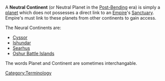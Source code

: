 A **Neutral Continent** (or Neutral Planet in the
[Post-Bending](The_Bending.md) era) is simply a
[planet](Planet.md) which does not possesses a direct link to an
[Empire](Empire.md)'s [Sanctuary](Sanctuary.md).
Empire's must link to these planets from other continents to gain
access.

The Neural Continents are:

- [Cyssor](Cyssor.md)
- [Ishundar](Ishundar.md)
- [Searhus](Searhus.md)
- [Oshur Battle Islands](Oshur.md)

The words Planet and Continent are sometimes interchangable.

[Category:Terminology](Category:Terminology.md)
